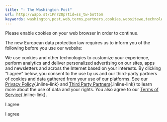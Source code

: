 ```yaml
---
title: "- The Washington Post"
url: http://wapo.st/1Pnr2Op?tid=ss_tw-bottom
keywords: washington,post,web,terms,partners,cookies,websitewe,technologies,thirdparty,agree,sites,data
---
```

Please enable cookies on your web browser in order to continue.

The new European data protection law requires us to inform you of the following before you use our website:

We use cookies and other technologies to customize your experience, perform analytics and deliver personalized advertising on our sites, apps and newsletters and across the Internet based on your interests. By clicking "I agree" below, you consent to the use by us and our third-party partners of cookies and data gathered from your use of our platforms. See our [Privacy Policy](https://www.washingtonpost.com/privacy-policy/2011/11/18/gIQASIiaiN_story.html){.inline-link} and [Third Party Partners](https://www.washingtonpost.com/third-party-partners){.inline-link} to learn more about the use of data and your rights. You also agree to our [Terms of Service](http://www.washingtonpost.com/terms-of-service/2011/11/18/gIQAldiYiN_story.html){.inline-link}.

I agree

I agree
